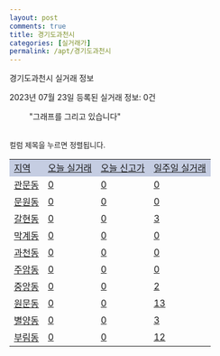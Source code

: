 ```yaml
---
layout: post
comments: true
title: 경기도과천시
categories: [실거래가]
permalink: /apt/경기도과천시
---
```


경기도과천시 실거래 정보

2023년 07월 23일 등록된 실거래 정보: 0건

<!--<script async src="https://pagead2.googlesyndication.com/pagead/js/adsbygoogle.js?client=ca-pub-3485438051770037"
 crossorigin="anonymous"></script>-->

<script type="text/javascript">
  google.charts.load('current', {'packages':['corechart']});
  google.charts.setOnLoadCallback(drawChart);

  function drawChart() {
    var data = google.visualization.arrayToDataTable([['거래일', '매매', '전월세', '전매'], ['21-01', 0, 3, 0], ['21-02', 0, 2, 0], ['21-03', 0, 44, 0], ['21-04', 0, 1, 0], ['21-05', 0, 4, 0], ['21-06', 1, 2, 0], ['21-07', 13, 26, 0], ['21-08', 21, 96, 0], ['21-09', 12, 81, 0], ['21-10', 12, 160, 0], ['21-11', 9, 89, 0], ['21-12', 6, 116, 0], ['22-01', 3, 89, 0], ['22-02', 1, 116, 0], ['22-03', 10, 138, 0], ['22-04', 12, 169, 0], ['22-05', 11, 157, 0], ['22-06', 6, 114, 0], ['22-07', 3, 178, 0], ['22-08', 4, 137, 0], ['22-09', 9, 99, 0], ['22-10', 6, 118, 0], ['22-11', 24, 168, 0], ['22-12', 23, 197, 0], ['23-01', 39, 229, 0], ['23-02', 48, 274, 0], ['23-03', 56, 199, 0], ['23-04', 43, 215, 0], ['23-05', 68, 220, 0], ['23-06', 62, 149, 0], ['23-07', 6, 64, 0]]);

    var options = {
      title: '최근 1년간 유형별 거래량 추이',
      legend: { position: 'bottom' }
    };

    setTimeout(function() {
        var chart = new google.visualization.LineChart(document.getElementById('columnchart_material'));
        chart.draw(data, (options));
        document.getElementById('loading').style.display = 'none';
        var dayLabel = (new Date()).getDay();
        if (dayLabel < 2) {
            sorttable.innerSortFunction.apply(document.getElementById('week'), []);
            sorttable.innerSortFunction.apply(document.getElementById('week'), []);        
        }
        else {
            sorttable.innerSortFunction.apply(document.getElementById('today'), []);
            sorttable.innerSortFunction.apply(document.getElementById('today'), []);
        }
    }, 200);

  }
</script>

<div id="loading" style="z-index:20; display: block; margin-left: 35px">"그래프를 그리고 있습니다"</div>
<div id="columnchart_material" style="width: 95%; margin-left: -35px; display: block"></div>
<!--<div style="width: 95%; margin-left: -35px; display: block">
      <script async src="https://pagead2.googlesyndication.com/pagead/js/adsbygoogle.js?client=ca-pub-3485438051770037"
          crossorigin="anonymous"></script>
      <ins class="adsbygoogle"
          style="display:block"
          data-ad-format="fluid"
          data-ad-layout-key="-fb+5w+4e-db+86"
          data-ad-client="ca-pub-3485438051770037"
          data-ad-slot="1827090281"></ins>
      <script>
          (adsbygoogle = window.adsbygoogle || []).push({});
      </script>
</div>-->
<br>

<font size='small' style='font-size: small;'>컬럼 제목을 누르면 정렬됩니다.</font>
<table class="sortable">
  <tr style='background-color: rgba(114, 132, 186,0.4);'>
    <td id="region"><a href="#">지역</a></td>
    <td id="today"><a href="#">오늘 실거래</a></td>
    <td id="today_new"><a href="#">오늘 신고가</a></td>
    <td id="week"><a href="#">일주일 실거래</a></td>
  </tr>

  
  <tr class="item">
    <td><a href="경기도과천시관문동">관문동</a></td>
    <td><a href="경기도과천시관문동">0</a></td>
    <td><a href="경기도과천시관문동">0</a></td>
    <td><a href="경기도과천시관문동">0</a></td>
  </tr>
    

  <tr class="item">
    <td><a href="경기도과천시문원동">문원동</a></td>
    <td><a href="경기도과천시문원동">0</a></td>
    <td><a href="경기도과천시문원동">0</a></td>
    <td><a href="경기도과천시문원동">0</a></td>
  </tr>
    

  <tr class="item">
    <td><a href="경기도과천시갈현동">갈현동</a></td>
    <td><a href="경기도과천시갈현동">0</a></td>
    <td><a href="경기도과천시갈현동">0</a></td>
    <td><a href="경기도과천시갈현동">3</a></td>
  </tr>
    

  <tr class="item">
    <td><a href="경기도과천시막계동">막계동</a></td>
    <td><a href="경기도과천시막계동">0</a></td>
    <td><a href="경기도과천시막계동">0</a></td>
    <td><a href="경기도과천시막계동">0</a></td>
  </tr>
    

  <tr class="item">
    <td><a href="경기도과천시과천동">과천동</a></td>
    <td><a href="경기도과천시과천동">0</a></td>
    <td><a href="경기도과천시과천동">0</a></td>
    <td><a href="경기도과천시과천동">0</a></td>
  </tr>
    

  <tr class="item">
    <td><a href="경기도과천시주암동">주암동</a></td>
    <td><a href="경기도과천시주암동">0</a></td>
    <td><a href="경기도과천시주암동">0</a></td>
    <td><a href="경기도과천시주암동">0</a></td>
  </tr>
    

  <tr class="item">
    <td><a href="경기도과천시중앙동">중앙동</a></td>
    <td><a href="경기도과천시중앙동">0</a></td>
    <td><a href="경기도과천시중앙동">0</a></td>
    <td><a href="경기도과천시중앙동">2</a></td>
  </tr>
    

  <tr class="item">
    <td><a href="경기도과천시원문동">원문동</a></td>
    <td><a href="경기도과천시원문동">0</a></td>
    <td><a href="경기도과천시원문동">0</a></td>
    <td><a href="경기도과천시원문동">13</a></td>
  </tr>
    

  <tr class="item">
    <td><a href="경기도과천시별양동">별양동</a></td>
    <td><a href="경기도과천시별양동">0</a></td>
    <td><a href="경기도과천시별양동">0</a></td>
    <td><a href="경기도과천시별양동">3</a></td>
  </tr>
    

  <tr class="item">
    <td><a href="경기도과천시부림동">부림동</a></td>
    <td><a href="경기도과천시부림동">0</a></td>
    <td><a href="경기도과천시부림동">0</a></td>
    <td><a href="경기도과천시부림동">12</a></td>
  </tr>
    


</table>


    